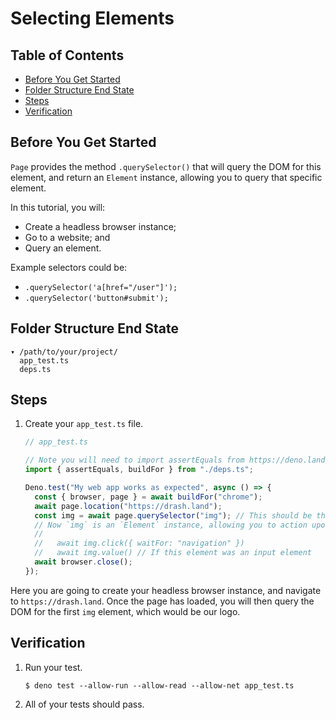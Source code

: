 # Selecting Elements

## Table of Contents

- [Before You Get Started](#before-you-get-started)
- [Folder Structure End State](#folder-structure-end-state)
- [Steps](#steps)
- [Verification](#verification)

## Before You Get Started

`Page` provides the method `.querySelector()` that will query the DOM for this
element, and return an `Element` instance, allowing you to query that specific
element.

In this tutorial, you will:

- Create a headless browser instance;
- Go to a website; and
- Query an element.

Example selectors could be:

- `.querySelector('a[href="/user"]');`
- `.querySelector('button#submit');`

## Folder Structure End State

```text
▾ /path/to/your/project/
  app_test.ts
  deps.ts
```

## Steps

1. Create your `app_test.ts` file.

   ```typescript
   // app_test.ts

   // Note you will need to import assertEquals from https://deno.land/std/testing/asserts.ts
   import { assertEquals, buildFor } from "./deps.ts";

   Deno.test("My web app works as expected", async () => {
     const { browser, page } = await buildFor("chrome");
     await page.location("https://drash.land");
     const img = await page.querySelector("img"); // This should be the logo
     // Now `img` is an `Element` instance, allowing you to action upon this element such as:
     //
     //   await img.click({ waitFor: "navigation" })
     //   await img.value() // If this element was an input element
     await browser.close();
   });
   ```

Here you are going to create your headless browser instance, and navigate to
`https://drash.land`. Once the page has loaded, you will then query the DOM for
the first `img` element, which would be our logo.

## Verification

1. Run your test.

   ```shell
   $ deno test --allow-run --allow-read --allow-net app_test.ts
   ```

2. All of your tests should pass.
